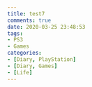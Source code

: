 ```yaml
---
title: test7
comments: true
date: 2020-03-25 23:48:53
tags: 
- PS3
- Games
categories: 
- [Diary, PlayStation]
- [Diary, Games]
- [Life]
---
```

